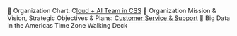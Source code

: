 	Organization Chart:  C[loud + AI Team in CSS](https://microsoft.sharepoint.com/teams/CA)
	Organization Mission & Vision, Strategic Objectives & Plans:  [Customer Service & Support](https://microsoft.sharepoint.com/teams/CSS/SitePages/About-CSS.aspx)
	Big Data in the Americas Time Zone Walking Deck 

